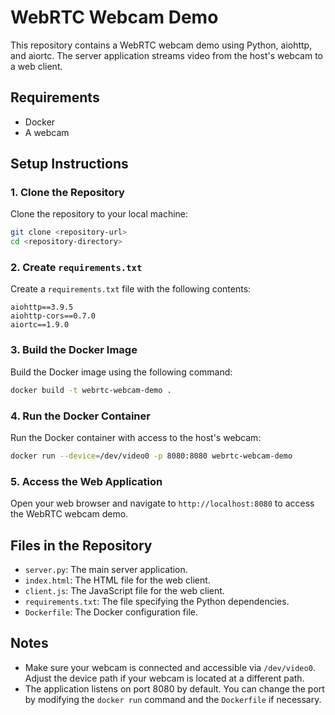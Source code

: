 # WebRTC Webcam Demo

This repository contains a WebRTC webcam demo using Python, aiohttp, and aiortc. The server application streams video from the host's webcam to a web client.

## Requirements

- Docker
- A webcam

## Setup Instructions

### 1. Clone the Repository

Clone the repository to your local machine:

```sh
git clone <repository-url>
cd <repository-directory>
```

### 2. Create `requirements.txt`

Create a `requirements.txt` file with the following contents:

```text
aiohttp==3.9.5
aiohttp-cors==0.7.0
aiortc==1.9.0
```
### 3. Build the Docker Image

Build the Docker image using the following command:

```sh
docker build -t webrtc-webcam-demo .
```

### 4. Run the Docker Container

Run the Docker container with access to the host's webcam:

```sh
docker run --device=/dev/video0 -p 8080:8080 webrtc-webcam-demo
```

### 5. Access the Web Application

Open your web browser and navigate to `http://localhost:8080` to access the WebRTC webcam demo.

## Files in the Repository

- `server.py`: The main server application.
- `index.html`: The HTML file for the web client.
- `client.js`: The JavaScript file for the web client.
- `requirements.txt`: The file specifying the Python dependencies.
- `Dockerfile`: The Docker configuration file.

## Notes

- Make sure your webcam is connected and accessible via `/dev/video0`. Adjust the device path if your webcam is located at a different path.
- The application listens on port 8080 by default. You can change the port by modifying the `docker run` command and the `Dockerfile` if necessary.